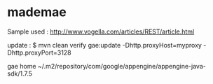 mademae
=======

Sample used : http://www.vogella.com/articles/REST/article.html


update :
$ mvn clean verify gae:update -Dhttp.proxyHost=myproxy -Dhttp.proxyPort=3128

gae home ~/.m2/repository/com/google/appengine/appengine-java-sdk/1.7.5